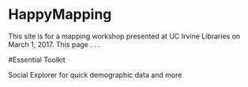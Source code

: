 # HappyMapping
This site is for a mapping workshop presented at UC Irvine Libraries on March 1, 2017. This page  . . . 


#Essential Toolkit

Social Explorer for quick demographic data and more

